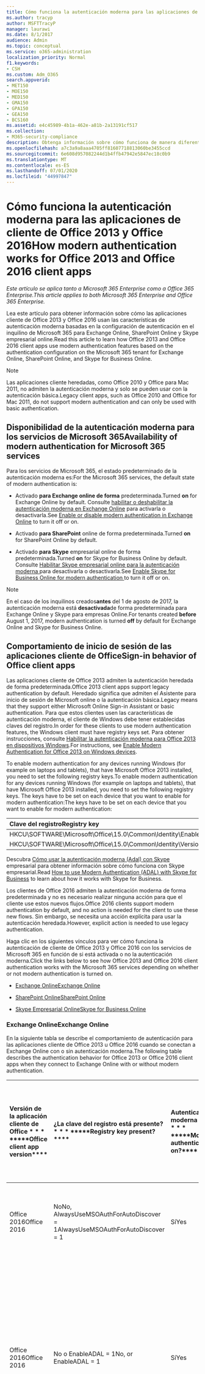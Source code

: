 ```yaml
---
title: Cómo funciona la autenticación moderna para las aplicaciones de cliente de Office 2013 y Office 2016
ms.author: tracyp
author: MSFTTracyP
manager: laurawi
ms.date: 8/1/2017
audience: Admin
ms.topic: conceptual
ms.service: o365-administration
localization_priority: Normal
f1.keywords:
- CSH
ms.custom: Adm_O365
search.appverid:
- MET150
- MOE150
- MED150
- GMA150
- GPA150
- GEA150
- BCS160
ms.assetid: e4c45989-4b1a-462e-a81b-2a13191cf517
ms.collection:
- M365-security-compliance
description: Obtenga información sobre cómo funciona de manera diferente la autenticación moderna de Microsoft 365 para las aplicaciones cliente de Office 2013 y 2016.
ms.openlocfilehash: a7c3a9a8aaa4705ff81607718813060be3455ccd
ms.sourcegitcommit: 6e608d957082244d1b4ffb47942e5847ec18c0b9
ms.translationtype: MT
ms.contentlocale: es-ES
ms.lasthandoff: 07/01/2020
ms.locfileid: "44997847"
---
```

# <a name="how-modern-authentication-works-for-office-2013-and-office-2016-client-apps"></a><span data-ttu-id="b0278-103">Cómo funciona la autenticación moderna para las aplicaciones de cliente de Office 2013 y Office 2016</span><span class="sxs-lookup"><span data-stu-id="b0278-103">How modern authentication works for Office 2013 and Office 2016 client apps</span></span>

<span data-ttu-id="b0278-104">*Este artículo se aplica tanto a Microsoft 365 Enterprise como a Office 365 Enterprise.*</span><span class="sxs-lookup"><span data-stu-id="b0278-104">*This article applies to both Microsoft 365 Enterprise and Office 365 Enterprise.*</span></span>

<span data-ttu-id="b0278-105">Lea este artículo para obtener información sobre cómo las aplicaciones cliente de Office 2013 y Office 2016 usan las características de autenticación moderna basadas en la configuración de autenticación en el inquilino de Microsoft 365 para Exchange Online, SharePoint Online y Skype empresarial online.</span><span class="sxs-lookup"><span data-stu-id="b0278-105">Read this article to learn how Office 2013 and Office 2016 client apps use modern authentication features based on the authentication configuration on the Microsoft 365 tenant for Exchange Online, SharePoint Online, and Skype for Business Online.</span></span>

> [!NOTE]
> <span data-ttu-id="b0278-106">Las aplicaciones cliente heredadas, como Office 2010 y Office para Mac 2011, no admiten la autenticación moderna y solo se pueden usar con la autenticación básica.</span><span class="sxs-lookup"><span data-stu-id="b0278-106">Legacy client apps, such as Office 2010 and Office for Mac 2011, do not support modern authentication and can only be used with basic authentication.</span></span>

## <a name="availability-of-modern-authentication-for-microsoft-365-services"></a><span data-ttu-id="b0278-107">Disponibilidad de la autenticación moderna para los servicios de Microsoft 365</span><span class="sxs-lookup"><span data-stu-id="b0278-107">Availability of modern authentication for Microsoft 365 services</span></span>

<span data-ttu-id="b0278-108">Para los servicios de Microsoft 365, el estado predeterminado de la autenticación moderna es:</span><span class="sxs-lookup"><span data-stu-id="b0278-108">For the Microsoft 365 services, the default state of modern authentication is:</span></span>
  
- <span data-ttu-id="b0278-109">Activado **para Exchange online de forma** predeterminada.</span><span class="sxs-lookup"><span data-stu-id="b0278-109">Turned **on** for Exchange Online by default.</span></span> <span data-ttu-id="b0278-110">Consulte [habilitar o deshabilitar la autenticación moderna en Exchange Online](https://support.office.com/article/58018196-f918-49cd-8238-56f57f38d662) para activarla o desactivarla.</span><span class="sxs-lookup"><span data-stu-id="b0278-110">See [Enable or disable modern authentication in Exchange Online](https://support.office.com/article/58018196-f918-49cd-8238-56f57f38d662) to turn it off or on.</span></span> 
    
- <span data-ttu-id="b0278-111">Activado **para SharePoint** online de forma predeterminada.</span><span class="sxs-lookup"><span data-stu-id="b0278-111">Turned **on** for SharePoint Online by default.</span></span> 
    
- <span data-ttu-id="b0278-112">Activado **para Skype** empresarial online de forma predeterminada.</span><span class="sxs-lookup"><span data-stu-id="b0278-112">Turned **on** for Skype for Business Online by default.</span></span> <span data-ttu-id="b0278-113">Consulte [Habilitar Skype empresarial online para la autenticación moderna ](https://social.technet.microsoft.com/wiki/contents/articles/34339.skype-for-business-online-enable-your-tenant-for-modern-authentication.aspx)para desactivarla o desactivarla.</span><span class="sxs-lookup"><span data-stu-id="b0278-113">See [Enable Skype for Business Online for modern authentication ](https://social.technet.microsoft.com/wiki/contents/articles/34339.skype-for-business-online-enable-your-tenant-for-modern-authentication.aspx)to turn it off or on.</span></span>

> [!NOTE]
> <span data-ttu-id="b0278-114">En el caso de los inquilinos creados**antes** del 1 de agosto de 2017, la autenticación moderna está **desactivada**de forma predeterminada para Exchange Online y Skype para empresas Online.</span><span class="sxs-lookup"><span data-stu-id="b0278-114">For tenants created **before** August 1, 2017, modern authentication is turned **off** by default for Exchange Online and Skype for Business Online.</span></span>
    
## <a name="sign-in-behavior-of-office-client-apps"></a><span data-ttu-id="b0278-115">Comportamiento de inicio de sesión de las aplicaciones cliente de Office</span><span class="sxs-lookup"><span data-stu-id="b0278-115">Sign-in behavior of Office client apps</span></span>

<span data-ttu-id="b0278-116">Las aplicaciones cliente de Office 2013 admiten la autenticación heredada de forma predeterminada.</span><span class="sxs-lookup"><span data-stu-id="b0278-116">Office 2013 client apps support legacy authentication by default.</span></span> <span data-ttu-id="b0278-117">Heredado significa que admiten el Asistente para inicio de sesión de Microsoft online o la autenticación básica.</span><span class="sxs-lookup"><span data-stu-id="b0278-117">Legacy means that they support either Microsoft Online Sign-in Assistant or basic authentication.</span></span> <span data-ttu-id="b0278-118">Para que estos clientes usen las características de autenticación moderna, el cliente de Windows debe tener establecidas claves del registro.</span><span class="sxs-lookup"><span data-stu-id="b0278-118">In order for these clients to use modern authentication features, the Windows client must have registry keys set.</span></span> <span data-ttu-id="b0278-119">Para obtener instrucciones, consulte [Habilitar la autenticación moderna para Office 2013 en dispositivos Windows](https://support.office.com/article/7dc1c01a-090f-4971-9677-f1b192d6c910).</span><span class="sxs-lookup"><span data-stu-id="b0278-119">For instructions, see [Enable Modern Authentication for Office 2013 on Windows devices](https://support.office.com/article/7dc1c01a-090f-4971-9677-f1b192d6c910).</span></span>

<span data-ttu-id="b0278-120">To enable modern authentication for any devices running Windows (for example on laptops and tablets), that have Microsoft Office 2013 installed, you need to set the following registry keys.</span><span class="sxs-lookup"><span data-stu-id="b0278-120">To enable modern authentication for any devices running Windows (for example on laptops and tablets), that have Microsoft Office 2013 installed, you need to set the following registry keys.</span></span> <span data-ttu-id="b0278-121">The keys have to be set on each device that you want to enable for modern authentication:</span><span class="sxs-lookup"><span data-stu-id="b0278-121">The keys have to be set on each device that you want to enable for modern authentication:</span></span>
  
|<span data-ttu-id="b0278-122">**Clave del registro**</span><span class="sxs-lookup"><span data-stu-id="b0278-122">**Registry key**</span></span>|<span data-ttu-id="b0278-123">**Tipo**</span><span class="sxs-lookup"><span data-stu-id="b0278-123">**Type**</span></span>|<span data-ttu-id="b0278-124">**Valor**</span><span class="sxs-lookup"><span data-stu-id="b0278-124">**Value**</span></span> |
|:-------|:------:|--------:|
|<span data-ttu-id="b0278-125">HKCU\SOFTWARE\Microsoft\Office\15.0\Common\Identity\EnableADAL</span><span class="sxs-lookup"><span data-stu-id="b0278-125">HKCU\SOFTWARE\Microsoft\Office\15.0\Common\Identity\EnableADAL</span></span>  |<span data-ttu-id="b0278-126">REG_DWORD</span><span class="sxs-lookup"><span data-stu-id="b0278-126">REG_DWORD</span></span>  |<span data-ttu-id="b0278-127">1 </span><span class="sxs-lookup"><span data-stu-id="b0278-127">1</span></span>  |
|<span data-ttu-id="b0278-128">HKCU\SOFTWARE\Microsoft\Office\15.0\Common\Identity\Version</span><span class="sxs-lookup"><span data-stu-id="b0278-128">HKCU\SOFTWARE\Microsoft\Office\15.0\Common\Identity\Version</span></span> |<span data-ttu-id="b0278-129">REG_DWORD</span><span class="sxs-lookup"><span data-stu-id="b0278-129">REG_DWORD</span></span> |<span data-ttu-id="b0278-130">1 </span><span class="sxs-lookup"><span data-stu-id="b0278-130">1</span></span> |
  
<span data-ttu-id="b0278-131">Descubra [Cómo usar la autenticación moderna (Adal) con Skype](https://go.microsoft.com/fwlink/p/?LinkId=785431) empresarial para obtener información sobre cómo funciona con Skype empresarial.</span><span class="sxs-lookup"><span data-stu-id="b0278-131">Read [How to use Modern Authentication (ADAL) with Skype for Business](https://go.microsoft.com/fwlink/p/?LinkId=785431) to learn about how it works with Skype for Business.</span></span> 
  
<span data-ttu-id="b0278-132">Los clientes de Office 2016 admiten la autenticación moderna de forma predeterminada y no es necesario realizar ninguna acción para que el cliente use estos nuevos flujos.</span><span class="sxs-lookup"><span data-stu-id="b0278-132">Office 2016 clients support modern authentication by default, and no action is needed for the client to use these new flows.</span></span> <span data-ttu-id="b0278-133">Sin embargo, se necesita una acción explícita para usar la autenticación heredada.</span><span class="sxs-lookup"><span data-stu-id="b0278-133">However, explicit action is needed to use legacy authentication.</span></span>
  
<span data-ttu-id="b0278-134">Haga clic en los siguientes vínculos para ver cómo funciona la autenticación de cliente de Office 2013 y Office 2016 con los servicios de Microsoft 365 en función de si está activada o no la autenticación moderna.</span><span class="sxs-lookup"><span data-stu-id="b0278-134">Click the links below to see how Office 2013 and Office 2016 client authentication works with the Microsoft 365 services depending on whether or not modern authentication is turned on.</span></span>
  
- [<span data-ttu-id="b0278-135">Exchange Online</span><span class="sxs-lookup"><span data-stu-id="b0278-135">Exchange Online</span></span>](modern-auth-for-office-2013-and-2016.md#BK_EchangeOnline)
    
- [<span data-ttu-id="b0278-136">SharePoint Online</span><span class="sxs-lookup"><span data-stu-id="b0278-136">SharePoint Online</span></span>](modern-auth-for-office-2013-and-2016.md#BK_SharePointOnline)
    
- [<span data-ttu-id="b0278-137">Skype Empresarial Online</span><span class="sxs-lookup"><span data-stu-id="b0278-137">Skype for Business Online</span></span>](modern-auth-for-office-2013-and-2016.md#BK_SFBO)
    
<span data-ttu-id="b0278-138"><a name="BK_EchangeOnline"> </a></span><span class="sxs-lookup"><span data-stu-id="b0278-138"><a name="BK_EchangeOnline"> </a></span></span>
### <a name="exchange-online"></a><span data-ttu-id="b0278-139">Exchange Online</span><span class="sxs-lookup"><span data-stu-id="b0278-139">Exchange Online</span></span>

<span data-ttu-id="b0278-140">En la siguiente tabla se describe el comportamiento de autenticación para las aplicaciones cliente de Office 2013 u Office 2016 cuando se conectan a Exchange Online con o sin autenticación moderna.</span><span class="sxs-lookup"><span data-stu-id="b0278-140">The following table describes the authentication behavior for Office 2013 or Office 2016 client apps when they connect to Exchange Online with or without modern authentication.</span></span>
  
|<span data-ttu-id="b0278-141">Versión de la aplicación cliente de Office \* \* \* \*</span><span class="sxs-lookup"><span data-stu-id="b0278-141">\*\*\*\*Office client app version\*\*\*\*</span></span>|<span data-ttu-id="b0278-142">¿La clave del registro está presente? \* \* \* \*</span><span class="sxs-lookup"><span data-stu-id="b0278-142">\*\*\*\*Registry key present?\*\*\*\*</span></span>|<span data-ttu-id="b0278-143">Autenticación moderna en? \* \* \* \*</span><span class="sxs-lookup"><span data-stu-id="b0278-143">\*\*\*\*Modern authentication on?\*\*\*\*</span></span>|<span data-ttu-id="b0278-144">Comportamiento de autenticación con la autenticación moderna activada para el inquilino (predeterminado) \* \* \* \*</span><span class="sxs-lookup"><span data-stu-id="b0278-144">\*\*\*\*Authentication behavior with modern authentication turned on for the tenant (default)\*\*\*\*</span></span>|<span data-ttu-id="b0278-145">Comportamiento de autenticación con la autenticación moderna desactivada para el inquilino \* \* \* \*</span><span class="sxs-lookup"><span data-stu-id="b0278-145">\*\*\*\*Authentication behavior with modern authentication turned off for the tenant\*\*\*\*</span></span>|
|:-----|:-----|:-----|:-----|:-----|
|<span data-ttu-id="b0278-146">Office 2016</span><span class="sxs-lookup"><span data-stu-id="b0278-146">Office 2016</span></span>  <br/> |<span data-ttu-id="b0278-147">No</span><span class="sxs-lookup"><span data-stu-id="b0278-147">No,</span></span> <br> <span data-ttu-id="b0278-148">AlwaysUseMSOAuthForAutoDiscover = 1</span><span class="sxs-lookup"><span data-stu-id="b0278-148">AlwaysUseMSOAuthForAutoDiscover = 1</span></span> <br/> |<span data-ttu-id="b0278-149">Sí</span><span class="sxs-lookup"><span data-stu-id="b0278-149">Yes</span></span>  <br/> |<span data-ttu-id="b0278-150">Fuerza la autenticación moderna en Outlook 2010, 2013 o 2016</span><span class="sxs-lookup"><span data-stu-id="b0278-150">Forces modern authentication on Outlook 2010, 2013 or 2016</span></span> <br/> [<span data-ttu-id="b0278-151">Más información</span><span class="sxs-lookup"><span data-stu-id="b0278-151">More info</span></span>](https://support.microsoft.com/help/3126599/outlook-prompts-for-password-when-modern-authentication-is-enabled)|<span data-ttu-id="b0278-152">Fuerza la autenticación moderna en el cliente de Outlook.</span><span class="sxs-lookup"><span data-stu-id="b0278-152">Forces modern authentication within the Outlook client.</span></span><br/> |
|<span data-ttu-id="b0278-153">Office 2016</span><span class="sxs-lookup"><span data-stu-id="b0278-153">Office 2016</span></span>  <br/> |<span data-ttu-id="b0278-154">No o EnableADAL = 1</span><span class="sxs-lookup"><span data-stu-id="b0278-154">No, or EnableADAL = 1</span></span>  <br/> |<span data-ttu-id="b0278-155">Sí</span><span class="sxs-lookup"><span data-stu-id="b0278-155">Yes</span></span>  <br/> |<span data-ttu-id="b0278-156">Se intenta primero la autenticación moderna.</span><span class="sxs-lookup"><span data-stu-id="b0278-156">Modern authentication is attempted first.</span></span> <span data-ttu-id="b0278-157">Si el servidor rechaza una conexión de autenticación moderna, se usa la autenticación básica.</span><span class="sxs-lookup"><span data-stu-id="b0278-157">If the server refuses a modern authentication connection, then basic authentication is used.</span></span> <span data-ttu-id="b0278-158">El servidor rechaza la autenticación moderna cuando el inquilino no está habilitado.</span><span class="sxs-lookup"><span data-stu-id="b0278-158">Server refuses modern authentication when the tenant is not enabled.</span></span>  <br/> |<span data-ttu-id="b0278-159">Se intenta primero la autenticación moderna.</span><span class="sxs-lookup"><span data-stu-id="b0278-159">Modern authentication is attempted first.</span></span> <span data-ttu-id="b0278-160">Si el servidor rechaza una conexión de autenticación moderna, se usa la autenticación básica.</span><span class="sxs-lookup"><span data-stu-id="b0278-160">If the server refuses a modern authentication connection, then basic authentication is used.</span></span> <span data-ttu-id="b0278-161">El servidor rechaza la autenticación moderna cuando el inquilino no está habilitado.</span><span class="sxs-lookup"><span data-stu-id="b0278-161">Server refuses modern authentication when the tenant is not enabled.</span></span>  <br/> |
|<span data-ttu-id="b0278-162">Office 2016</span><span class="sxs-lookup"><span data-stu-id="b0278-162">Office 2016</span></span>  <br/> |<span data-ttu-id="b0278-163">Sí, EnableADAL = 1</span><span class="sxs-lookup"><span data-stu-id="b0278-163">Yes, EnableADAL = 1</span></span>  <br/> |<span data-ttu-id="b0278-164">Sí</span><span class="sxs-lookup"><span data-stu-id="b0278-164">Yes</span></span>  <br/> |<span data-ttu-id="b0278-165">Se intenta primero la autenticación moderna.</span><span class="sxs-lookup"><span data-stu-id="b0278-165">Modern authentication is attempted first.</span></span> <span data-ttu-id="b0278-166">Si el servidor rechaza una conexión de autenticación moderna, se usa la autenticación básica.</span><span class="sxs-lookup"><span data-stu-id="b0278-166">If the server refuses a modern authentication connection, then basic authentication is used.</span></span> <span data-ttu-id="b0278-167">El servidor rechaza la autenticación moderna cuando el inquilino no está habilitado.</span><span class="sxs-lookup"><span data-stu-id="b0278-167">Server refuses modern authentication when the tenant is not enabled.</span></span>  <br/> |<span data-ttu-id="b0278-168">Se intenta primero la autenticación moderna.</span><span class="sxs-lookup"><span data-stu-id="b0278-168">Modern authentication is attempted first.</span></span> <span data-ttu-id="b0278-169">Si el servidor rechaza una conexión de autenticación moderna, se usa la autenticación básica.</span><span class="sxs-lookup"><span data-stu-id="b0278-169">If the server refuses a modern authentication connection, then basic authentication is used.</span></span> <span data-ttu-id="b0278-170">El servidor rechaza la autenticación moderna cuando el inquilino no está habilitado.</span><span class="sxs-lookup"><span data-stu-id="b0278-170">Server refuses modern authentication when the tenant is not enabled.</span></span>  <br/> |
|<span data-ttu-id="b0278-171">Office 2016</span><span class="sxs-lookup"><span data-stu-id="b0278-171">Office 2016</span></span>  <br/> |<span data-ttu-id="b0278-172">Sí, EnableADAL = 0</span><span class="sxs-lookup"><span data-stu-id="b0278-172">Yes, EnableADAL=0</span></span>  <br/> |<span data-ttu-id="b0278-173">No</span><span class="sxs-lookup"><span data-stu-id="b0278-173">No</span></span>  <br/> |<span data-ttu-id="b0278-174">Autenticación básica</span><span class="sxs-lookup"><span data-stu-id="b0278-174">Basic authentication</span></span>  <br/> |<span data-ttu-id="b0278-175">Autenticación básica</span><span class="sxs-lookup"><span data-stu-id="b0278-175">Basic authentication</span></span>  <br/> |
|<span data-ttu-id="b0278-176">Office 2013</span><span class="sxs-lookup"><span data-stu-id="b0278-176">Office 2013</span></span>  <br/> |<span data-ttu-id="b0278-177">No</span><span class="sxs-lookup"><span data-stu-id="b0278-177">No</span></span>  <br/> |<span data-ttu-id="b0278-178">No</span><span class="sxs-lookup"><span data-stu-id="b0278-178">No</span></span>  <br/> |<span data-ttu-id="b0278-179">Autenticación básica</span><span class="sxs-lookup"><span data-stu-id="b0278-179">Basic authentication</span></span>  <br/> |<span data-ttu-id="b0278-180">Autenticación básica</span><span class="sxs-lookup"><span data-stu-id="b0278-180">Basic authentication</span></span>  <br/> |
|<span data-ttu-id="b0278-181">Office 2013</span><span class="sxs-lookup"><span data-stu-id="b0278-181">Office 2013</span></span>  <br/> |<span data-ttu-id="b0278-182">Sí, EnableADAL = 1</span><span class="sxs-lookup"><span data-stu-id="b0278-182">Yes, EnableADAL = 1</span></span>  <br/> |<span data-ttu-id="b0278-183">Sí</span><span class="sxs-lookup"><span data-stu-id="b0278-183">Yes</span></span>  <br/> |<span data-ttu-id="b0278-184">Se intenta primero la autenticación moderna.</span><span class="sxs-lookup"><span data-stu-id="b0278-184">Modern authentication is attempted first.</span></span> <span data-ttu-id="b0278-185">Si el servidor rechaza una conexión de autenticación moderna, se usa la autenticación básica.</span><span class="sxs-lookup"><span data-stu-id="b0278-185">If the server refuses a modern authentication connection, then basic authentication is used.</span></span> <span data-ttu-id="b0278-186">El servidor rechaza la autenticación moderna cuando el inquilino no está habilitado.</span><span class="sxs-lookup"><span data-stu-id="b0278-186">Server refuses modern authentication when the tenant is not enabled.</span></span>  <br/> |<span data-ttu-id="b0278-187">Se intenta primero la autenticación moderna.</span><span class="sxs-lookup"><span data-stu-id="b0278-187">Modern authentication is attempted first.</span></span> <span data-ttu-id="b0278-188">Si el servidor rechaza una conexión de autenticación moderna, se usa la autenticación básica.</span><span class="sxs-lookup"><span data-stu-id="b0278-188">If the server refuses a modern authentication connection, then basic authentication is used.</span></span> <span data-ttu-id="b0278-189">El servidor rechaza la autenticación moderna cuando el inquilino no está habilitado.</span><span class="sxs-lookup"><span data-stu-id="b0278-189">Server refuses modern authentication when the tenant is not enabled.</span></span>  <br/> |
   
<span data-ttu-id="b0278-190"><a name="BK_SharePointOnline"> </a></span><span class="sxs-lookup"><span data-stu-id="b0278-190"><a name="BK_SharePointOnline"> </a></span></span>
### <a name="sharepoint-online"></a><span data-ttu-id="b0278-191">SharePoint Online</span><span class="sxs-lookup"><span data-stu-id="b0278-191">SharePoint Online</span></span>

<span data-ttu-id="b0278-192">En la siguiente tabla se describe el comportamiento de autenticación para las aplicaciones cliente de Office 2013 u Office 2016 cuando se conectan a SharePoint Online con o sin autenticación moderna.</span><span class="sxs-lookup"><span data-stu-id="b0278-192">The following table describes the authentication behavior for Office 2013 or Office 2016 client apps when they connect to SharePoint Online with or without modern authentication.</span></span>
  
|<span data-ttu-id="b0278-193">Versión de la aplicación cliente de Office \* \* \* \*</span><span class="sxs-lookup"><span data-stu-id="b0278-193">\*\*\*\*Office client app version\*\*\*\*</span></span>|<span data-ttu-id="b0278-194">¿La clave del registro está presente? \* \* \* \*</span><span class="sxs-lookup"><span data-stu-id="b0278-194">\*\*\*\*Registry key present?\*\*\*\*</span></span>|<span data-ttu-id="b0278-195">Autenticación moderna en? \* \* \* \*</span><span class="sxs-lookup"><span data-stu-id="b0278-195">\*\*\*\*Modern authentication on?\*\*\*\*</span></span>|<span data-ttu-id="b0278-196">Comportamiento de autenticación con la autenticación moderna activada para el inquilino (predeterminado) \* \* \* \*</span><span class="sxs-lookup"><span data-stu-id="b0278-196">\*\*\*\*Authentication behavior with modern authentication turned on for the tenant (default)\*\*\*\*</span></span>|<span data-ttu-id="b0278-197">Comportamiento de autenticación con la autenticación moderna desactivada para el inquilino \* \* \* \*</span><span class="sxs-lookup"><span data-stu-id="b0278-197">\*\*\*\*Authentication behavior with modern authentication turned off for the tenant\*\*\*\*</span></span>|
|:-----|:-----|:-----|:-----|:-----|
|<span data-ttu-id="b0278-198">Office 2016</span><span class="sxs-lookup"><span data-stu-id="b0278-198">Office 2016</span></span>  <br/> |<span data-ttu-id="b0278-199">No o EnableADAL = 1</span><span class="sxs-lookup"><span data-stu-id="b0278-199">No, or EnableADAL = 1</span></span>  <br/> |<span data-ttu-id="b0278-200">Sí</span><span class="sxs-lookup"><span data-stu-id="b0278-200">Yes</span></span>  <br/> |<span data-ttu-id="b0278-201">Solo la autenticación moderna.</span><span class="sxs-lookup"><span data-stu-id="b0278-201">Modern authentication only.</span></span>  <br/> |<span data-ttu-id="b0278-202">Error al conectar.</span><span class="sxs-lookup"><span data-stu-id="b0278-202">Failure to connect.</span></span>  <br/> |
|<span data-ttu-id="b0278-203">Office 2016</span><span class="sxs-lookup"><span data-stu-id="b0278-203">Office 2016</span></span>  <br/> |<span data-ttu-id="b0278-204">Sí, EnableADAL = 1</span><span class="sxs-lookup"><span data-stu-id="b0278-204">Yes, EnableADAL = 1</span></span>  <br/> |<span data-ttu-id="b0278-205">Sí</span><span class="sxs-lookup"><span data-stu-id="b0278-205">Yes</span></span>  <br/> |<span data-ttu-id="b0278-206">Solo la autenticación moderna.</span><span class="sxs-lookup"><span data-stu-id="b0278-206">Modern authentication only.</span></span>  <br/> |<span data-ttu-id="b0278-207">Error al conectar.</span><span class="sxs-lookup"><span data-stu-id="b0278-207">Failure to connect.</span></span>  <br/> |
|<span data-ttu-id="b0278-208">Office 2016</span><span class="sxs-lookup"><span data-stu-id="b0278-208">Office 2016</span></span>  <br/> |<span data-ttu-id="b0278-209">Sí, EnableADAL = 0</span><span class="sxs-lookup"><span data-stu-id="b0278-209">Yes, EnableADAL = 0</span></span>  <br/> |<span data-ttu-id="b0278-210">No</span><span class="sxs-lookup"><span data-stu-id="b0278-210">No</span></span>  <br/> |<span data-ttu-id="b0278-211">Solo ayudante para el inicio de sesión de Microsoft online.</span><span class="sxs-lookup"><span data-stu-id="b0278-211">Microsoft Online Sign-in Assistant only.</span></span>  <br/> |<span data-ttu-id="b0278-212">Solo ayudante para el inicio de sesión de Microsoft online.</span><span class="sxs-lookup"><span data-stu-id="b0278-212">Microsoft Online Sign-in Assistant only.</span></span>  <br/> |
|<span data-ttu-id="b0278-213">Office 2013</span><span class="sxs-lookup"><span data-stu-id="b0278-213">Office 2013</span></span>  <br/> |<span data-ttu-id="b0278-214">No</span><span class="sxs-lookup"><span data-stu-id="b0278-214">No</span></span>  <br/> |<span data-ttu-id="b0278-215">No</span><span class="sxs-lookup"><span data-stu-id="b0278-215">No</span></span>  <br/> |<span data-ttu-id="b0278-216">Solo ayudante para el inicio de sesión de Microsoft online.</span><span class="sxs-lookup"><span data-stu-id="b0278-216">Microsoft Online Sign-in Assistant only.</span></span>  <br/> |<span data-ttu-id="b0278-217">Solo ayudante para el inicio de sesión de Microsoft online.</span><span class="sxs-lookup"><span data-stu-id="b0278-217">Microsoft Online Sign-in Assistant only.</span></span>  <br/> |
|<span data-ttu-id="b0278-218">Office 2013</span><span class="sxs-lookup"><span data-stu-id="b0278-218">Office 2013</span></span>  <br/> |<span data-ttu-id="b0278-219">Sí, EnableADAL = 1</span><span class="sxs-lookup"><span data-stu-id="b0278-219">Yes, EnableADAL = 1</span></span>  <br/> |<span data-ttu-id="b0278-220">Sí</span><span class="sxs-lookup"><span data-stu-id="b0278-220">Yes</span></span>  <br/> |<span data-ttu-id="b0278-221">Solo la autenticación moderna.</span><span class="sxs-lookup"><span data-stu-id="b0278-221">Modern authentication only.</span></span>  <br/> |<span data-ttu-id="b0278-222">Error al conectar.</span><span class="sxs-lookup"><span data-stu-id="b0278-222">Failure to connect.</span></span>  <br/> |
   
### <a name="skype-for-business-online"></a><span data-ttu-id="b0278-223">Skype Empresarial Online</span><span class="sxs-lookup"><span data-stu-id="b0278-223">Skype for Business Online</span></span>
<span data-ttu-id="b0278-224"><a name="BK_SFBO"> </a></span><span class="sxs-lookup"><span data-stu-id="b0278-224"><a name="BK_SFBO"> </a></span></span>

<span data-ttu-id="b0278-225">En la tabla siguiente se describe el comportamiento de autenticación para las aplicaciones cliente de Office 2013 u Office 2016 cuando se conectan a Skype empresarial online con o sin autenticación moderna.</span><span class="sxs-lookup"><span data-stu-id="b0278-225">The following table describes the authentication behavior for Office 2013 or Office 2016 client apps when they connect to Skype for Business Online with or without modern authentication.</span></span>
  
|<span data-ttu-id="b0278-226">Versión de la aplicación cliente de Office \* \* \* \*</span><span class="sxs-lookup"><span data-stu-id="b0278-226">\*\*\*\*Office client app version\*\*\*\*</span></span>|<span data-ttu-id="b0278-227">¿La clave del registro está presente? \* \* \* \*</span><span class="sxs-lookup"><span data-stu-id="b0278-227">\*\*\*\*Registry key present?\*\*\*\*</span></span>|<span data-ttu-id="b0278-228">Autenticación moderna en? \* \* \* \*</span><span class="sxs-lookup"><span data-stu-id="b0278-228">\*\*\*\*Modern authentication on?\*\*\*\*</span></span>|<span data-ttu-id="b0278-229">Comportamiento de autenticación con la autenticación moderna activada para el inquilino \* \* \* \*</span><span class="sxs-lookup"><span data-stu-id="b0278-229">\*\*\*\*Authentication behavior with modern authentication turned on for the tenant\*\*\*\*</span></span>|<span data-ttu-id="b0278-230">Comportamiento de autenticación con la autenticación moderna desactivada para el inquilino (predeterminado) \* \* \* \*</span><span class="sxs-lookup"><span data-stu-id="b0278-230">\*\*\*\*Authentication behavior with modern authentication turned off for the tenant (default)\*\*\*\*</span></span>|
|:-----|:-----|:-----|:-----|:-----|
|<span data-ttu-id="b0278-231">Office 2016</span><span class="sxs-lookup"><span data-stu-id="b0278-231">Office 2016</span></span>  <br/> |<span data-ttu-id="b0278-232">No o EnableADAL = 1</span><span class="sxs-lookup"><span data-stu-id="b0278-232">No, or EnableADAL = 1</span></span>  <br/> |<span data-ttu-id="b0278-233">Sí</span><span class="sxs-lookup"><span data-stu-id="b0278-233">Yes</span></span>  <br/> |<span data-ttu-id="b0278-234">Se intenta primero la autenticación moderna.</span><span class="sxs-lookup"><span data-stu-id="b0278-234">Modern authentication is attempted first.</span></span> <span data-ttu-id="b0278-235">Si el servidor rechaza una conexión de autenticación moderna, se usa el Asistente para el inicio de sesión de Microsoft online.</span><span class="sxs-lookup"><span data-stu-id="b0278-235">If the server refuses a modern authentication connection, then Microsoft Online Sign-in Assistant is used.</span></span> <span data-ttu-id="b0278-236">El servidor rechaza la autenticación moderna cuando los inquilinos de Skype empresarial online no están habilitados.</span><span class="sxs-lookup"><span data-stu-id="b0278-236">Server refuses modern authentication when Skype for Business Online tenants are not enabled.</span></span>  <br/> |<span data-ttu-id="b0278-237">Se intenta primero la autenticación moderna.</span><span class="sxs-lookup"><span data-stu-id="b0278-237">Modern authentication is attempted first.</span></span> <span data-ttu-id="b0278-238">Si el servidor rechaza una conexión de autenticación moderna, se usa el Asistente para el inicio de sesión de Microsoft online.</span><span class="sxs-lookup"><span data-stu-id="b0278-238">If the server refuses a modern authentication connection, then Microsoft Online Sign-in Assistant is used.</span></span> <span data-ttu-id="b0278-239">El servidor rechaza la autenticación moderna cuando los inquilinos de Skype empresarial online no están habilitados.</span><span class="sxs-lookup"><span data-stu-id="b0278-239">Server refuses modern authentication when Skype for Business Online tenants are not enabled.</span></span>  <br/> |
|<span data-ttu-id="b0278-240">Office 2016</span><span class="sxs-lookup"><span data-stu-id="b0278-240">Office 2016</span></span>  <br/> |<span data-ttu-id="b0278-241">Sí, EnableADAL = 1</span><span class="sxs-lookup"><span data-stu-id="b0278-241">Yes, EnableADAL = 1</span></span>  <br/> |<span data-ttu-id="b0278-242">Sí</span><span class="sxs-lookup"><span data-stu-id="b0278-242">Yes</span></span>  <br/> |<span data-ttu-id="b0278-243">Se intenta primero la autenticación moderna.</span><span class="sxs-lookup"><span data-stu-id="b0278-243">Modern authentication is attempted first.</span></span> <span data-ttu-id="b0278-244">Si el servidor rechaza una conexión de autenticación moderna, se usa el Asistente para el inicio de sesión de Microsoft online.</span><span class="sxs-lookup"><span data-stu-id="b0278-244">If the server refuses a modern authentication connection, then Microsoft Online Sign-in Assistant is used.</span></span> <span data-ttu-id="b0278-245">El servidor rechaza la autenticación moderna cuando los inquilinos de Skype empresarial online no están habilitados.</span><span class="sxs-lookup"><span data-stu-id="b0278-245">Server refuses modern authentication when Skype for Business Online tenants are not enabled.</span></span>  <br/> |<span data-ttu-id="b0278-246">Se intenta primero la autenticación moderna.</span><span class="sxs-lookup"><span data-stu-id="b0278-246">Modern authentication is attempted first.</span></span> <span data-ttu-id="b0278-247">Si el servidor rechaza una conexión de autenticación moderna, se usa el Asistente para el inicio de sesión de Microsoft online.</span><span class="sxs-lookup"><span data-stu-id="b0278-247">If the server refuses a modern authentication connection, then Microsoft Online Sign-in Assistant is used.</span></span> <span data-ttu-id="b0278-248">El servidor rechaza la autenticación moderna cuando los inquilinos de Skype empresarial online no están habilitados.</span><span class="sxs-lookup"><span data-stu-id="b0278-248">Server refuses modern authentication when Skype for Business Online tenants are not enabled.</span></span>  <br/> |
|<span data-ttu-id="b0278-249">Office 2016</span><span class="sxs-lookup"><span data-stu-id="b0278-249">Office 2016</span></span>  <br/> |<span data-ttu-id="b0278-250">Sí, EnableADAL = 0</span><span class="sxs-lookup"><span data-stu-id="b0278-250">Yes, EnableADAL = 0</span></span>  <br/> |<span data-ttu-id="b0278-251">No</span><span class="sxs-lookup"><span data-stu-id="b0278-251">No</span></span>  <br/> |<span data-ttu-id="b0278-252">Solo ayudante para el inicio de sesión de Microsoft online.</span><span class="sxs-lookup"><span data-stu-id="b0278-252">Microsoft Online Sign-in Assistant only.</span></span>  <br/> |<span data-ttu-id="b0278-253">Solo ayudante para el inicio de sesión de Microsoft online.</span><span class="sxs-lookup"><span data-stu-id="b0278-253">Microsoft Online Sign-in Assistant only.</span></span>  <br/> |
|<span data-ttu-id="b0278-254">Office 2013</span><span class="sxs-lookup"><span data-stu-id="b0278-254">Office 2013</span></span>  <br/> |<span data-ttu-id="b0278-255">No</span><span class="sxs-lookup"><span data-stu-id="b0278-255">No</span></span>  <br/> |<span data-ttu-id="b0278-256">No</span><span class="sxs-lookup"><span data-stu-id="b0278-256">No</span></span>  <br/> |<span data-ttu-id="b0278-257">Solo ayudante para el inicio de sesión de Microsoft online.</span><span class="sxs-lookup"><span data-stu-id="b0278-257">Microsoft Online Sign-in Assistant only.</span></span>  <br/> |<span data-ttu-id="b0278-258">Solo ayudante para el inicio de sesión de Microsoft online.</span><span class="sxs-lookup"><span data-stu-id="b0278-258">Microsoft Online Sign-in Assistant only.</span></span>  <br/> |
|<span data-ttu-id="b0278-259">Office 2013</span><span class="sxs-lookup"><span data-stu-id="b0278-259">Office 2013</span></span>  <br/> |<span data-ttu-id="b0278-260">Sí, EnableADAL = 1</span><span class="sxs-lookup"><span data-stu-id="b0278-260">Yes, EnableADAL = 1</span></span>  <br/> |<span data-ttu-id="b0278-261">Sí</span><span class="sxs-lookup"><span data-stu-id="b0278-261">Yes</span></span>  <br/> |<span data-ttu-id="b0278-262">Se intenta primero la autenticación moderna.</span><span class="sxs-lookup"><span data-stu-id="b0278-262">Modern authentication is attempted first.</span></span> <span data-ttu-id="b0278-263">Si el servidor rechaza una conexión de autenticación moderna, se usa el Asistente para el inicio de sesión de Microsoft online.</span><span class="sxs-lookup"><span data-stu-id="b0278-263">If the server refuses a modern authentication connection, then Microsoft Online Sign-in Assistant is used.</span></span> <span data-ttu-id="b0278-264">El servidor rechaza la autenticación moderna cuando los inquilinos de Skype empresarial online no están habilitados.</span><span class="sxs-lookup"><span data-stu-id="b0278-264">Server refuses modern authentication when Skype for Business Online tenants are not enabled.</span></span>  <br/> |<span data-ttu-id="b0278-265">Solo ayudante para el inicio de sesión de Microsoft online.</span><span class="sxs-lookup"><span data-stu-id="b0278-265">Microsoft Online Sign-in Assistant only.</span></span>  <br/> |
   
## <a name="see-also"></a><span data-ttu-id="b0278-266">Ver también</span><span class="sxs-lookup"><span data-stu-id="b0278-266">See also</span></span>

[<span data-ttu-id="b0278-267">Habilitar la autenticación moderna para Office 2013 en dispositivos Windows</span><span class="sxs-lookup"><span data-stu-id="b0278-267">Enable Modern Authentication for Office 2013 on Windows devices</span></span>](https://docs.microsoft.com/microsoft-365/admin/security-and-compliance/enable-modern-authentication)

[<span data-ttu-id="b0278-268">Autenticación multifactor para Microsoft 365</span><span class="sxs-lookup"><span data-stu-id="b0278-268">Multi-factor authentication for Microsoft 365</span></span>](https://docs.microsoft.com/microsoft-365/admin/security-and-compliance/multi-factor-authentication-microsoft-365)

[<span data-ttu-id="b0278-269">Iniciar sesión en Microsoft 365 con multi-factor Authentication</span><span class="sxs-lookup"><span data-stu-id="b0278-269">Sign in to Microsoft 365 with multi-factor authentication</span></span>](https://support.microsoft.com/office/sign-in-to-microsoft-365-with-multi-factor-authentication-2b856342-170a-438e-9a4f-3c092394d3cb)

[<span data-ttu-id="b0278-270">Información general de Microsoft 365 Enterprise</span><span class="sxs-lookup"><span data-stu-id="b0278-270">Microsoft 365 Enterprise overview</span></span>](https://docs.microsoft.com/microsoft-365/enterprise/microsoft-365-overview)
